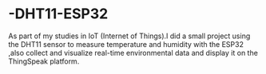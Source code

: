 # -DHT11-ESP32
As part of my studies in IoT (Internet of Things).I did a small project using the DHT11 sensor to measure temperature and humidity with the ESP32 ,also collect and visualize real-time environmental data and display it on the ThingSpeak platform.

